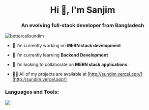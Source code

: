<h1 align="center">Hi 👋, I'm Sanjim</h1>
<h3 align="center">An evolving full-stack developer from Bangladesh</h3>

<p align="left"> <img src="https://komarev.com/ghpvc/?username=bettercallsundim&label=Profile%20views&color=0e75b6&style=flat" alt="bettercallsundim" /> </p>

- 🔭 I’m currently working on **MERN stack development**

- 🌱 I’m currently learning **Backend Development**

- 👯 I’m looking to collaborate on **MERN stack applications**

- 👨‍💻 All of my projects are available at [http://sundim.vercel.app/](http://sundim.vercel.app/)



<h3 align="left">Languages and Tools:</h3>
<p align="left">
      <img src="https://skillicons.dev/icons?i=cpp,py,ts,nodejs,tailwind,react,nextjs,express,graphql,firebase,,mongodb,mysql,prisma,docker" />
<!--       <img src="https://skillicons.dev/icons?i=apollo,bootstrap,c,cpp,css,docker,express,firebase,git,github,graphql,html,linux,mongodb,mysql,js,nextjs,nodejs,prisma,py,react,redux,sass,tailwind,ts,vscode,wordpress" /> -->
</p>


